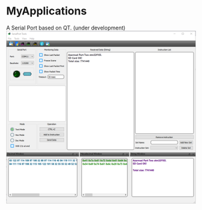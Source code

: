 # MyApplications
A Serial Port based on QT. (under development)
![img](https://github.com/MahmoodShabanifard/MyApplications/blob/main/Screenshot%202020-11-20%20135738.png)
